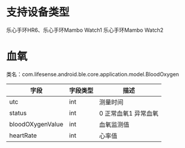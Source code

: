 <a name="lC0iU"></a>
# 支持设备类型
乐心手环HR6、乐心手环Mambo Watch1 乐心手环Mambo Watch2
<a name="jtQ5r"></a>
# 血氧
类名：com.lifesense.android.ble.core.application.model.BloodOxygen

| 字段 | 字段类型 | 描述 |
| --- | --- | --- |
| utc | int | 测量时间 |
| status | int | 0 正常血氧1 异常血氧 |
| bloodOXygenValue | int | 血氧监测值 |
| heartRate | int | 心率值 |




